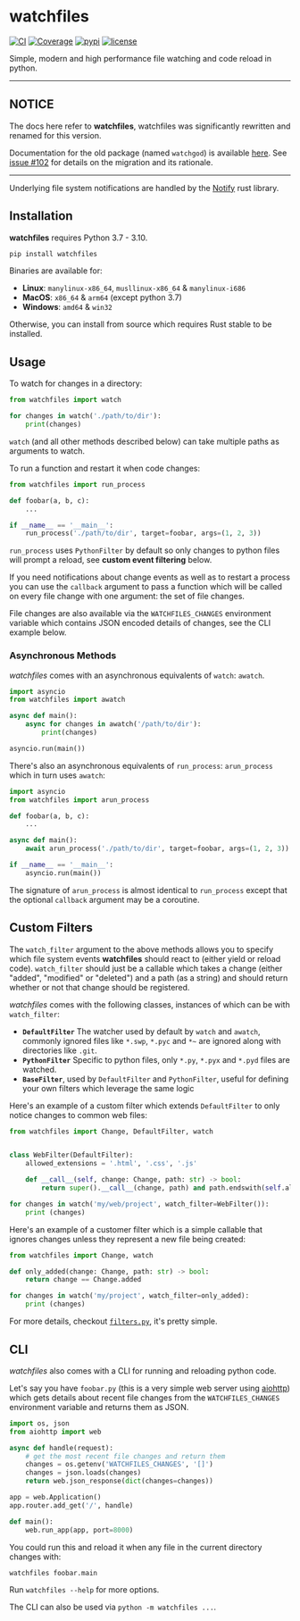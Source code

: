 # watchfiles

[![CI](https://github.com/samuelcolvin/watchfiles/workflows/ci/badge.svg?event=push)](https://github.com/samuelcolvin/watchfiles/actions?query=event%3Apush+branch%3Amain+workflow%3Aci)
[![Coverage](https://codecov.io/gh/samuelcolvin/watchfiles/branch/main/graph/badge.svg)](https://codecov.io/gh/samuelcolvin/watchfiles)
[![pypi](https://img.shields.io/pypi/v/watchfiles.svg)](https://pypi.python.org/pypi/watchfiles)
[![license](https://img.shields.io/github/license/samuelcolvin/watchfiles.svg)](https://github.com/samuelcolvin/watchfiles/blob/main/LICENSE)

Simple, modern and high performance file watching and code reload in python.

---

## NOTICE


The docs here refer to **watchfiles**, watchfiles was significantly rewritten and renamed for this version.

Documentation for the old package (named `watchgod`) is available [here](https://github.com/samuelcolvin/watchfiles/tree/watchgod).
See [issue #102](https://github.com/samuelcolvin/watchfiles/issues/102) for details on the migration and its rationale.

---

Underlying file system notifications are handled by the [Notify](https://github.com/notify-rs/notify) rust library.

## Installation

**watchfiles** requires Python 3.7 - 3.10.

```bash
pip install watchfiles
```

Binaries are available for:
* **Linux**: `manylinux-x86_64`, `musllinux-x86_64` & `manylinux-i686`
* **MacOS**: `x86_64` & `arm64` (except python 3.7)
* **Windows**: `amd64` & `win32`

Otherwise, you can install from source which requires Rust stable to be installed.

## Usage

To watch for changes in a directory:

```python
from watchfiles import watch

for changes in watch('./path/to/dir'):
    print(changes)
```

`watch` (and all other methods described below) can take multiple paths as arguments to watch.

To run a function and restart it when code changes:

```python
from watchfiles import run_process

def foobar(a, b, c):
    ...

if __name__ == '__main__':
    run_process('./path/to/dir', target=foobar, args=(1, 2, 3))
```

`run_process` uses `PythonFilter` by default so only changes to python files will prompt a reload, 
see **custom event filtering** below.

If you need notifications about change events as well as to restart a process you can
use the `callback` argument to pass a function which will be called on every file change
with one argument: the set of file changes.

File changes are also available via the `WATCHFILES_CHANGES` environment variable which contains JSON encoded
details of changes, see the CLI example below.

### Asynchronous Methods

*watchfiles* comes with an asynchronous equivalents of `watch`: `awatch`.

```python
import asyncio
from watchfiles import awatch

async def main():
    async for changes in awatch('/path/to/dir'):
        print(changes)

asyncio.run(main())
```

There's also an asynchronous equivalents of `run_process`: `arun_process` which in turn
uses `awatch`:

```python
import asyncio
from watchfiles import arun_process

def foobar(a, b, c):
    ...

async def main():
    await arun_process('./path/to/dir', target=foobar, args=(1, 2, 3))

if __name__ == '__main__':
    asyncio.run(main())
```

The signature of `arun_process` is almost identical to `run_process` except that
the optional `callback` argument may be a coroutine.

## Custom Filters

The `watch_filter` argument to the above methods allows you to specify which file system events **watchfiles** should
react to (either yield or reload code). `watch_filter` should just be a callable which takes a change 
(either "added", "modified" or "deleted") and a path (as a string) and should return whether or not that change
should be registered.

*watchfiles* comes with the following classes, instances of which can be with `watch_filter`:

* **`DefaultFilter`** The watcher used by default by `watch` and `awatch`, commonly ignored files
  like `*.swp`, `*.pyc` and `*~` are ignored along with directories like
  `.git`.
* **`PythonFilter`** Specific to python files, only `*.py`, `*.pyx` and `*.pyd` files are watched.
* **`BaseFilter`**, used by `DefaultFilter` and `PythonFilter`, useful for defining your own filters which leverage
  the same logic

Here's an example of a custom filter which extends `DefaultFilter` to only notice changes to common web files:

```python
from watchfiles import Change, DefaultFilter, watch


class WebFilter(DefaultFilter):
    allowed_extensions = '.html', '.css', '.js'

    def __call__(self, change: Change, path: str) -> bool:
        return super().__call__(change, path) and path.endswith(self.allowed_extensions)

for changes in watch('my/web/project', watch_filter=WebFilter()):
    print (changes)
```

Here's an example of a customer filter which is a simple callable that ignores changes unless they represent
a new file being created:

```py
from watchfiles import Change, watch

def only_added(change: Change, path: str) -> bool:
    return change == Change.added

for changes in watch('my/project', watch_filter=only_added):
    print (changes)
```

For more details, checkout
[`filters.py`](https://github.com/samuelcolvin/watchfiles/blob/main/watchfiles/filters.py),
it's pretty simple.

## CLI

*watchfiles* also comes with a CLI for running and reloading python code.

Let's say you have `foobar.py` (this is a very simple web server using 
[aiohttp](https://aiohttp.readthedocs.io/en/stable/)) which gets details about recent file changes from the 
`WATCHFILES_CHANGES` environment variable and returns them as JSON.

```python
import os, json
from aiohttp import web

async def handle(request):
    # get the most recent file changes and return them
    changes = os.getenv('WATCHFILES_CHANGES', '[]')
    changes = json.loads(changes)
    return web.json_response(dict(changes=changes))

app = web.Application()
app.router.add_get('/', handle)

def main():
    web.run_app(app, port=8000)
```

You could run this and reload it when any file in the current directory changes with:

    watchfiles foobar.main

Run `watchfiles --help` for more options.

The CLI can also be used via `python -m watchfiles ...`.
